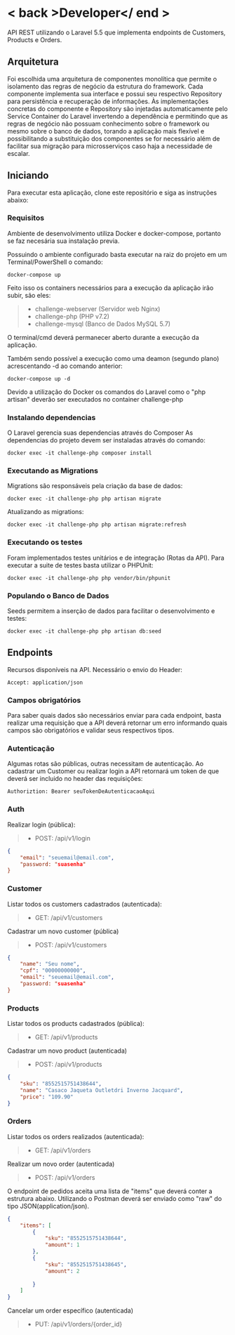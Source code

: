 # < back >Developer</ end >
API REST utilizando o Laravel 5.5 que implementa endpoints de Customers, Products e Orders.

## Arquitetura

Foi escolhida uma arquitetura de componentes monolítica que permite o isolamento das regras de negócio da estrutura do framework. 
Cada componente implementa sua interface e possui seu respectivo Repository para persistência e recuperação de informações. Às implementações concretas do componente e Repository são injetadas automaticamente pelo Service Container do Laravel invertendo a dependência e permitindo que as regras de negócio não possuam conhecimento sobre o framework ou mesmo sobre o banco de dados, torando a aplicação mais flexível e possibilitando a substituição dos componentes se for necessário além de facilitar sua migração para microsserviços caso haja a necessidade de escalar.

## Iniciando

Para executar esta aplicação, clone este repositório e siga as instruções abaixo:

### Requisitos

Ambiente de desenvolvimento utiliza Docker e docker-compose, portanto se faz necesária sua instalação previa.

Possuindo o ambiente configurado basta executar na raiz do projeto em um Terminal/PowerShell o comando:

```
docker-compose up
```

Feito isso os containers necessários para a execução da aplicação irão subir, são eles:

> - challenge-webserver (Servidor web Nginx)
> - challenge-php (PHP v7.2)
> - challenge-mysql (Banco de Dados MySQL 5.7)

O terminal/cmd deverá permanecer aberto durante a execução da aplicação.

Também sendo possível a execução como uma deamon (segundo plano) acrescentando -d ao comando anterior: 

```
docker-compose up -d
```

Devido a utilização do Docker os comandos do Laravel como o "php artisan" deverão ser executados no container challenge-php

### Instalando dependencias

O Laravel gerencia suas dependencias através do Composer
As dependencias do projeto devem ser instaladas através do comando:

```
docker exec -it challenge-php composer install
```

### Executando as Migrations

Migrations são responsáveis pela criação da base de dados:

```
docker exec -it challenge-php php artisan migrate
```

Atualizando as migrations:

```
docker exec -it challenge-php php artisan migrate:refresh
```

### Executando os testes

Foram implementados testes unitários e de integração (Rotas da API).
Para executar a suite de testes basta utilizar o PHPUnit:

```
docker exec -it challenge-php php vendor/bin/phpunit
```

### Populando o Banco de Dados

Seeds permitem a inserção de dados para facilitar o desenvolvimento e testes:

```
docker exec -it challenge-php php artisan db:seed
```

## Endpoints
Recursos disponíveis na API. 
Necessário o envio do Header: 

```
Accept: application/json
```

### Campos obrigatórios
Para saber quais dados são necessários enviar para cada endpoint, basta realizar uma requisição que a API deverá retornar um erro informando quais campos são obrigatórios e validar seus respectivos tipos.

### Autenticação
Algumas rotas são públicas, outras necessitam de autenticação. Ao cadastrar um Customer ou realizar login a API retornará um token de que deverá ser incluido no header das requisições:

```
Authoriztion: Bearer seuTokenDeAutenticacaoAqui
```

### Auth

Realizar login (pública):
> - POST: /api/v1/login
```json
{
    "email": "seuemail@email.com",
    "password: "suasenha"
}
```

### Customer

Listar todos os customers cadastrados (autenticada):
> - GET: /api/v1/customers

Cadastrar um novo customer (pública)
> - POST: /api/v1/customers
```json
{
    "name": "Seu nome",
    "cpf": "00000000000",
    "email": "seuemail@email.com",
    "password: "suasenha"
}
```

### Products

Listar todos os products cadastrados (pública):
> - GET: /api/v1/products

Cadastrar um novo product (autenticada)
> - POST: /api/v1/products
```json
{
    "sku": "8552515751438644",
    "name": "Casaco Jaqueta Outletdri Inverno Jacquard",
    "price": "109.90"
}
```

### Orders

Listar todos os orders realizados (autenticada):
> - GET: /api/v1/orders

Realizar um novo order (autenticada)
> - POST: /api/v1/orders

O endpoint de pedidos aceita uma lista de "items" que deverá conter a estrutura abaixo.
Utilizando o Postman deverá ser enviado como "raw" do tipo JSON(application/json).
```json
{
    "items": [
        {
            "sku": "8552515751438644",
            "amount": 1
        },
        {
            "sku": "8552515751438645",
            "amount": 2
            
        }
    ]
}
```

Cancelar um order específico (autenticada)
> - PUT: /api/v1/orders/{order_id}

